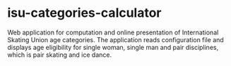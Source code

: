 # isu-categories-calculator
Web application for computation and online presentation of International Skating Union age categories. The application reads configuration file and displays age eligibility for single woman, single man and pair disciplines, which is pair skating and ice dance.
